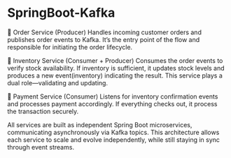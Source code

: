 # SpringBoot-Kafka
🔹 Order Service (Producer)
Handles incoming customer orders and publishes order events to Kafka. It’s the entry point of the flow and responsible for initiating the order lifecycle.

🔹 Inventory Service (Consumer + Producer)
Consumes the order events to verify stock availability. If inventory is sufficient, it updates stock levels and produces a new event(inventory) indicating the result. This service plays a dual role—validating and updating.

🔹 Payment Service (Consumer)
Listens for inventory confirmation events and processes payment accordingly. If everything checks out, it process the transaction securely.

All services are built as independent Spring Boot microservices, communicating asynchronously via Kafka topics. This architecture allows each service to scale and evolve independently, while still staying in sync through event streams.
